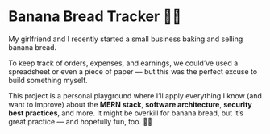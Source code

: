 # Banana Bread Tracker 🍌🍞

My girlfriend and I recently started a small business baking and selling banana bread.

To keep track of orders, expenses, and earnings, we could’ve used a spreadsheet or even a piece of paper — but this was the perfect excuse to build something myself.

This project is a personal playground where I’ll apply everything I know (and want to improve) about the **MERN stack**, **software architecture**, **security best practices**, and more. It might be overkill for banana bread, but it’s great practice — and hopefully fun, too. 🍌🍞
